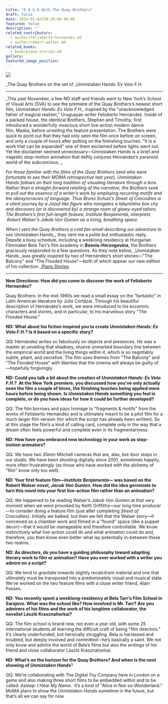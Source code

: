 ```yaml
---
title: "A Q & A With The Quay Brothers"
draft: false
date: 2014-01-02T20:29:00-04:00
featured: false
description: ""
related_contributors:
  - author/felisberto-hernandez.md
  - author/robert-walser.md
related_books:
  - book/piano-stories.md
gallery:
featured_image_position: 
---
```


![](https://ndbooks.imgix.net/unmistakenhands_events3.jpg)

_The Quay Brothers on the set of _Unmistaken Hands: Ex Voto F.H.

* * *

_This past November, a few ND staff and friends went to New York’s School of Visual Arts (SVA) to see the premiere of the Quay Brothers’s newest short film, _Unmistaken Hands: Ex Voto F.H._, inspired by the "unacknowledged father of magical realism," Uruguayan writer Felisberto Hernández. Inside of a packed house, the identical Brothers, Stephen and Timothy, first introduced a wonderfully vivacious short live-action modern dance film, Maska, before unveiling the feature presentation. The Brothers were quick to point out that they had only seen the film once before on screen, and only a couple of hours after putting on the fininshing touches. "It is a work that can be expanded" one of them exclaimed before lights went out. Yet the disclaimer seemed unnecessary—Unmistaken Hands is a brief and majestic stop-motion animation that deftly conjures Hernández’s paranoid world of the subconcious. _

_For those familiar with the films of the Quay Brothers (and who were fortuntate to see their MOMA retrospective last year), _Unmistaken Hands_ follows on their long tradition of visualing literature through a lens. Rather than a straight-forward retelling of the narrative, the Brothers seek to pull out the essence of a writer’s work by employing recurring motifs and the idiosyncracies of language. Thus Bruno Schulz’s _Street of Crocodiles _is a silent journey by a Jozef-like figure who navigates a labyrintine box city and discovers (or is discovered by) a strange room of glowy-eyed tailors. The Brothers’s first full-length feature,_ Institute Benjamenta_, interprets  Robert Walser’s _Jakob Von Gunten_ as a living, breathing space._

_When I sent the Quay Brothers a cold fan email describing our adventure to see_ Unmistaken Hands_, they sent me a polite but enthusiastic reply. Depsite a busy schedule, including a weeklong residency at Hungarian Filmmaker Bela Tarr’s film academy in __Bosnia-Herzogovina__, the Brothers graciously responded to a few questions. As they note below, _Unmistaken Hands _was greatly inspired by two of Hernández’s short stories—"The Balcony" and "The Flooded House"—both of which appear our new edition of his collection _[Piano Stories](http://ndbooks.com/book/piano-stories).

* * *

**New Directions: How did you come to discover the work of Felisberto Hernandez?**

Quay Brothers: In the mid-1980s we read a small essay on the "fantastic" in Latin American literature by Julio Cortázar. Through his beautiful description of Hernández’s work, we were introduced to his eccentric characters and stories, and in particular, to his marvelous story "The Flooded House."

**ND:** **What about his fiction inspired you to create _Unmistaken Hands: Ex Voto F.H._? Is it based on a specific story?**

QQ: Hernández writes so fabulously on objects and presences. He was a master at unveiling that shadowy, elusive unmarked boundary line between the empirical world and the living things within it, which is so negotiably subtle, pliant, and secretive. The film uses themes from "The Balcony" and "The Flooded House" with liberties that the cinema will always be guilty of—hopefully forgivingly. 

**ND: Could you talk a bit about the creation of _Unmistaken Hands: Ex Voto F.H._?  At the New York premiere, you discussed how you’ve only actually seen the film a couple of times, the finishing touches being applied mere hours before being shown. Is _Unmistaken Hands_ something you feel is complete, or do you have ideas for how it could be further developed?**

QQ: The film borrows and pays homage to "fragments & motifs" from the works of Felisberto Hernández and is ultimately meant to be a pilot film for a much larger film version (for which the script has already been written). So at this stage the film’s a kind of calling card, complete only in the way that a dream often feels powerful and complete even in its fragmentariness. 

**ND: How have you embraced new technology in your work as stop-motion animators?**

QQ: We have two 35mm Mitchell cameras that are, alas, but door stops in our studio. We have been shooting digitally since 2001, sometimes happily, more often frustratingly (as those who have worked with the alchemy of "film" know only too well).

**ND: Your first feature film—_Institute Benjamenta_— was based on the Robert Walser novel, _Jacob Von Gunten._ How did the idea germinate to turn this novel into your first live-action film rather than an animation?**

QQ: We happened to be reading Walser’s _Jakob Von Gunten_ at that very moment when we were provoked by Keith Griffiths—our long time producer—to consider doing a feature film (just after completing _Street of Crocodiles_). Initially we balked, but then we felt that the Walser story—if conceived as a chamber work and filmed in a "found" space (like a puppet decor)—that it would be manageable and therefore controllable. We know instinctively what live-action could do and what animation could do and, therefore, you then know even better what lay potentially in-between these two realms. 

**ND: As directors, do you have a guiding philosophy toward adapting literary work to film or animation? Have you ever worked with a writer you admire on a script?**

QQ: We tend to gravitate towards slightly recalcitrant material and one that ultimately must be transposed into a predominately visual and musical state. We’ve worked on the two feature films with a close writer friend, Alain Passes.

**ND: You recently spent a weeklong-residency at Bela Tarr’s Film School in Sarajevo. What was the school like? How involved is Mr. Tarr? Are you admirers of his films and the work of his longtime collaborator, the novelist László Krasznahorkai?**

QQ: The film school is brand new, not even a year old, with some 25 international students all learning the difficult craft of being "film directors." It’s clearly underfunded, but heroically struggling. Bela is harrassed and troubled, but deeply involved and committed—he’s basically a saint. We not only know and admire the world of Bela’s films but also the writings of his friend and close collaborator László Krasznahorkai.

**ND: What’s on the horizon for the Quay Brothers? And when is the next showing of _Unmistaken Hands_**? 

QQ: We’re collaborating with The Digital Toy Company here in London on a game and also making three short films to be embedded within and to be called: _Asleep: I Hear My Name_.  It’s a kind of "Alice in Not-so-Wonderland." MoMA plans to show the _Unmistaken Hands_ sometime in the future, but that’s all we can say for now.

